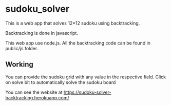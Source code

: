 # sudoku_solver
This is a  web app that solves 12*12 sudoku using backtracking.

Backtracking is done in javascript.

This web app use node.js. 
All the backtracking code can be found in public/js folder.

## Working
You can provide the sudoku grid with any value in the respective field. 
Click on solve bit to automatically solve the sudoku board

You can see the website at https://sudoku-solver-backtracking.herokuapp.com/

